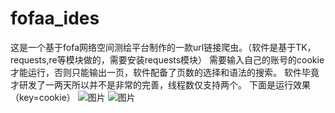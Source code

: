 # fofaa_ides
这是一个基于fofa网络空间测绘平台制作的一款url链接爬虫。（软件是基于TK，requests,re等模块做的，需要安装requests模块）
需要输入自己的账号的cookie才能运行，否则只能输出一页，软件配备了页数的选择和语法的搜索。
软件毕竟才研发了一两天所以并不是非常的完善，线程数仅支持两个。
下面是运行效果（key=cookie）
![图片](https://user-images.githubusercontent.com/88409302/230700586-a67acbf2-c229-4731-ad60-1ee8b46c00f2.png)
![图片](https://user-images.githubusercontent.com/88409302/230700610-83094154-d542-4a3a-ba80-eb27cfe4dbe4.png)
